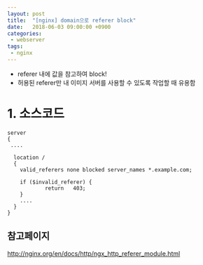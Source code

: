 ```yaml
---
layout: post
title:  "[nginx] domain으로 referer block"
date:   2018-06-03 09:00:00 +0900
categories:
 - webserver
tags: 
 - nginx
---
```

- referer 내에 값을 참고하여 block!
- 허용된 referer만 내 이미지 서버를 사용할 수 있도록 작업할 때 유용함

# 1. 소스코드

```
server
{
 ....

  location / 
  {
    valid_referers none blocked server_names *.example.com;

    if ($invalid_referer) {
            return   403;
    }
    ....
  }
}
```

## 참고페이지

http://nginx.org/en/docs/http/ngx_http_referer_module.html